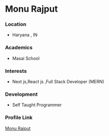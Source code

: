 # Monu Rajput
### Location

- Haryana , IN
### Academics

- Masai School

### Interests

- Next js,React js ,Full Stack Developer (MERN) 

### Development

- Self Taught Programmer

### Profile Link

[Monu Rajput](https://github.com/monurajputrko)

